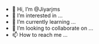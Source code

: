 - 👋 Hi, I’m @Jiyarjms
- 👀 I’m interested in ...
- 🌱 I’m currently learning ...
- 💞️ I’m looking to collaborate on ...
- 📫 How to reach me ...

<!---
Jiyarjms/Jiyarjms is a ✨ special ✨ repository because its `README.md` (this file) appears on your GitHub profile.
You can click the Preview link to take a look at your changes.
--->
